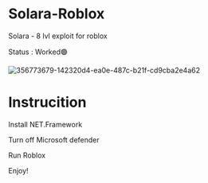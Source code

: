 # Solara-Roblox

  Solara - 8 lvl exploit for roblox

  Status : Worked🟢

  ![356773679-142320d4-ea0e-487c-b21f-cd9cba2e4a62](https://github.com/user-attachments/assets/0003e6dc-3a72-4be2-bc3b-bfb090a42a58)


  # Instrucition
  
  Install NET.Framework
  
  Turn off Microsoft defender
  
  Run Roblox
  
  Enjoy!
